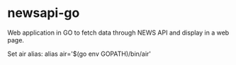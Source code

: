 # newsapi-go
Web application in GO to fetch data through NEWS API and display in a web page.

Set air alias: 
alias air='$(go env GOPATH)/bin/air'